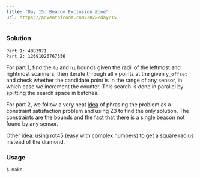 ```yaml
---
title: "Day 15: Beacon Exclusion Zone"
url: https://adventofcode.com/2022/day/15
---
```


### Solution
```
Part 1: 4883971
Part 2: 12691026767556
```
For part 1, find the `lo` and `hi` bounds given the radii of the leftmost and rightmost scanners,
then iterate through all `x` points at the given `y_offset` and check whether the candidate point is
in the range of any sensor, in which case we increment the counter. This search is done in parallel by splitting
the search space in batches.

For part 2, we follow a very neat [idea][1] of phrasing the problem as
a constraint satisfaction problem and using Z3 to find the only solution.
The constraints are the bounds and the fact that there is a single beacon not found by any sensor.

Other idea: using [rot45][2] (easy with complex numbers) to get a square radius instead
of the diamond.

[1]: https://www.reddit.com/r/adventofcode/comments/zmcn64/comment/j0af5cy
[2]: https://www.reddit.com/r/adventofcode/comments/zmcn64/comment/j0ayws9

### Usage
```
$ make
```
